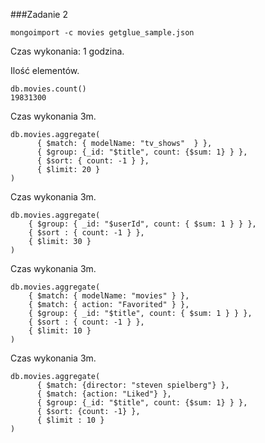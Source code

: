 ###Zadanie 2 
```
mongoimport -c movies getglue_sample.json
```
Czas wykonania: 1 godzina.

Ilość elementów.
```
db.movies.count()
19831300
```
Czas wykonania 3m.
```
db.movies.aggregate(
      { $match: { modelName: "tv_shows"  } },
      { $group: {_id: "$title", count: {$sum: 1} } },
      { $sort: { count: -1 } },
      { $limit: 20 }
)
```
Czas wykonania 3m.
```
db.movies.aggregate(
    { $group: { _id: "$userId", count: { $sum: 1 } } },
	{ $sort : { count: -1 } },
	{ $limit: 30 }
)
```
Czas wykonania 3m.
```
db.movies.aggregate(
	{ $match: { modelName: "movies" } },
	{ $match: { action: "Favorited" } },
	{ $group: { _id: "$title", count: { $sum: 1 } } },
	{ $sort : { count: -1 } },
	{ $limit: 10 }
)
```
Czas wykonania 3m.
```
db.movies.aggregate(
      { $match: {director: "steven spielberg"} },
      { $match: {action: "Liked"} },
      { $group: {_id: "$title", count: {$sum: 1} } },
      { $sort: {count: -1} },
      { $limit : 10 }
)
```